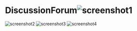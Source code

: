 # DiscussionForum![screenshot1](https://user-images.githubusercontent.com/99031814/220837314-c028ebdb-e616-437b-926b-4a5e64b3d1af.png)
![screenshot2](https://user-images.githubusercontent.com/99031814/220837329-93170732-dd60-4a20-aea6-0d76a5d4b516.png)
![screenshot3](https://user-images.githubusercontent.com/99031814/220837345-0c240afa-7408-4e29-b23a-76ec704153a9.PNG)
![screenshot4](https://user-images.githubusercontent.com/99031814/220837354-3f642bb2-b0b1-4ad1-8943-a8c0b8854943.png)
